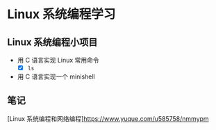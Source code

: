# Linux 系统编程学习
## Linux 系统编程小项目
- 用 C 语言实现 Linux 常用命令
  - [x] `ls`
- 用 C 语言实现一个 minishell
## 笔记
[Linux 系统编程和网络编程]https://www.yuque.com/u585758/nmmypm
